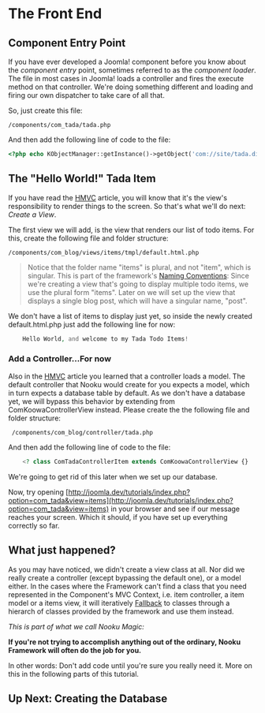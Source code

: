 # The Front End

## Component Entry Point

If you have ever developed a Joomla! component before you know about the _component entry_ point, sometimes referred to as the _component loader_.
The file in most cases in Joomla! loads a controller and fires the execute method on that controller. We're doing something different and loading
and firing our own dispatcher to take care of all that.

So, just create this file:

    /components/com_tada/tada.php

And then add the following line of code to the file:

```php
<?php echo KObjectManager::getInstance()->getObject('com://site/tada.dispatcher')->dispatch();
```


## The "Hello World!" Tada Item

If you have read the [HMVC](/essentials/hmvc.md) article, you will know that it's the view's responsibility to render things to the screen.
So that's what we'll do next:  _Create a View_.

The first view we will add, is the view that renders our list of todo items. For this, create the following file and folder structure:

    /components/com_blog/views/items/tmpl/default.html.php

> Notice that the folder name "items" is plural, and not "item", which is singular.
> This is part of the framework's [Naming Conventions](essentials/naming-conventions.md): Since we're creating a view that's
going to display multiple todo items, we use the plural form "items". Later on we will set up the view that displays a single blog
post, which will have a singular name, "post".

We don't have a list of items to display just yet, so inside the newly created default.html.php just add the following line for now:

```php
    Hello World, and welcome to my Tada Todo Items!
```

### Add a Controller...For now

Also in the [HMVC](/essentials/hmvc.md) article you learned that a controller loads a model. The default controller that Nooku
would create for you expects a model, which in turn expects a database table by default. As we don't have a database yet, we will
bypass this behavior by extending from ComKoowaControllerView instead. Please create the the following file and folder structure:

     /components/com_blog/controller/tada.php

And then add the following line of code to the file:

```php
    <? class ComTadaControllerItem extends ComKoowaControllerView {}
```

 We're going to get rid of this later when we set up our database.

Now, try opening [http://joomla.dev/tutorials/index.php?option=com_tada&view=items](http://joomla.dev/tutorials/index.php?option=com_tada&view=items)
 in your browser and see if our message reaches your screen. Which it should, if you have set up everything correctly so far.

## What just happened?

As you may have noticed, we didn't create a view class at all. Nor did we really create a controller (except bypassing the default one),
or a model either. In the cases where the Framework can't find a class that you need represented in the Component's MVC Context, i.e. item controller, a item model
or a items view, it will iteratively [Fallback](/essentials/object-management.md) to classes through a hierarch of classes provided by the
framework and use them instead.

_This is part of what we call Nooku Magic:_

**If you're not trying to accomplish anything out of the ordinary, Nooku Framework will often do the job for you.**

In other words: Don't add code until you're sure you really need it. More on this in the following parts of this tutorial.

## Up Next: Creating the Database